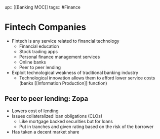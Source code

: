 up:: [[Banking MOC]]
tags:: #Finance 
# Fintech Companies
- Fintech is any service related to financial technology
	- Financial education
	- Stock trading apps
	- Personal finance management services
	- Online banks
	- Peer to peer lending
- Exploit technological weakness of traditional banking industry
	- Technological innovation allows them to afford lower service costs (banks [[Information Production]] function)

## Peer to peer lending: Zopa
- Lowers cost of lending
- Issues collateralized loan obligations (CLOs)
	- Like mortgage backed securities but for loans 
	- Put in tranches and given rating based on the risk of the borrower
- Has taken a decent market share